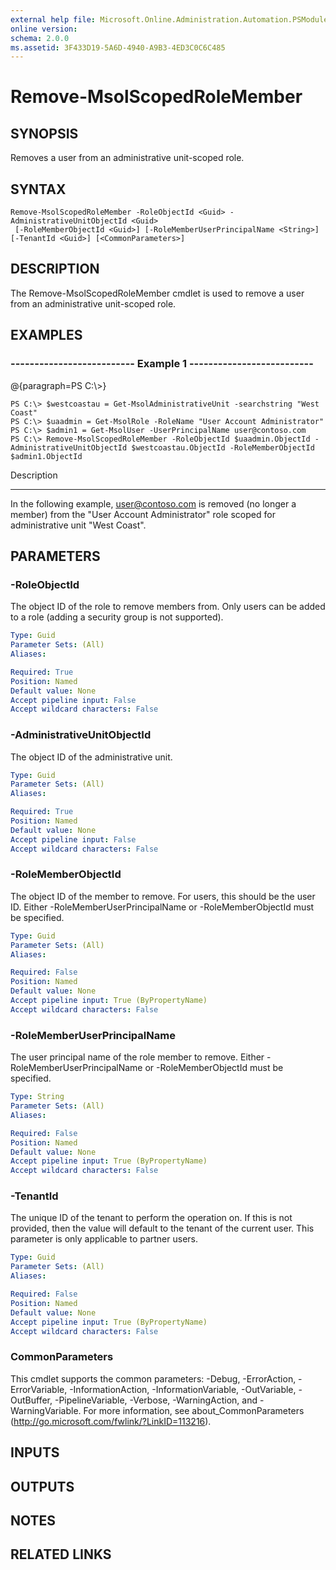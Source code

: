 ```yaml
---
external help file: Microsoft.Online.Administration.Automation.PSModule.dll-Help.xml
online version:
schema: 2.0.0
ms.assetid: 3F433D19-5A6D-4940-A9B3-4ED3C0C6C485
---
```


# Remove-MsolScopedRoleMember

## SYNOPSIS
Removes a user from an administrative unit-scoped role.

## SYNTAX

```
Remove-MsolScopedRoleMember -RoleObjectId <Guid> -AdministrativeUnitObjectId <Guid>
 [-RoleMemberObjectId <Guid>] [-RoleMemberUserPrincipalName <String>] [-TenantId <Guid>] [<CommonParameters>]
```

## DESCRIPTION
The Remove-MsolScopedRoleMember cmdlet is used to remove a user from an administrative unit-scoped role.

## EXAMPLES

### --------------------------  Example 1  --------------------------
@{paragraph=PS C:\\\>}



```
PS C:\> $westcoastau = Get-MsolAdministrativeUnit -searchstring "West Coast"
PS C:\> $uaadmin = Get-MsolRole -RoleName "User Account Administrator"
PS C:\> $admin1 = Get-MsolUser -UserPrincipalName user@contoso.com
PS C:\> Remove-MsolScopedRoleMember -RoleObjectId $uaadmin.ObjectId -AdministrativeUnitObjectId $westcoastau.ObjectId -RoleMemberObjectId $admin1.ObjectId
```

Description

-----------

In the following example, user@contoso.com is removed (no longer a member) from the "User Account Administrator" role scoped for administrative unit "West Coast".

## PARAMETERS

### -RoleObjectId
The object ID of the role to remove members from.
Only users can be added to a role (adding a security group is not supported).

```yaml
Type: Guid
Parameter Sets: (All)
Aliases:

Required: True
Position: Named
Default value: None
Accept pipeline input: False
Accept wildcard characters: False
```

### -AdministrativeUnitObjectId
The object ID of the administrative unit.

```yaml
Type: Guid
Parameter Sets: (All)
Aliases:

Required: True
Position: Named
Default value: None
Accept pipeline input: False
Accept wildcard characters: False
```

### -RoleMemberObjectId
The object ID of the member to remove.
For users, this should be the user ID.
Either -RoleMemberUserPrincipalName or -RoleMemberObjectId must be specified.

```yaml
Type: Guid
Parameter Sets: (All)
Aliases:

Required: False
Position: Named
Default value: None
Accept pipeline input: True (ByPropertyName)
Accept wildcard characters: False
```

### -RoleMemberUserPrincipalName
The user principal name of the role member to remove.
Either -RoleMemberUserPrincipalName or -RoleMemberObjectId must be specified.

```yaml
Type: String
Parameter Sets: (All)
Aliases:

Required: False
Position: Named
Default value: None
Accept pipeline input: True (ByPropertyName)
Accept wildcard characters: False
```

### -TenantId
The unique ID of the tenant to perform the operation on.
If this is not provided, then the value will default to the tenant of the current user.
This parameter is only applicable to partner users.

```yaml
Type: Guid
Parameter Sets: (All)
Aliases:

Required: False
Position: Named
Default value: None
Accept pipeline input: True (ByPropertyName)
Accept wildcard characters: False
```

### CommonParameters
This cmdlet supports the common parameters: -Debug, -ErrorAction, -ErrorVariable, -InformationAction, -InformationVariable, -OutVariable, -OutBuffer, -PipelineVariable, -Verbose, -WarningAction, and -WarningVariable. For more information, see about_CommonParameters (http://go.microsoft.com/fwlink/?LinkID=113216).

## INPUTS

## OUTPUTS

## NOTES

## RELATED LINKS
